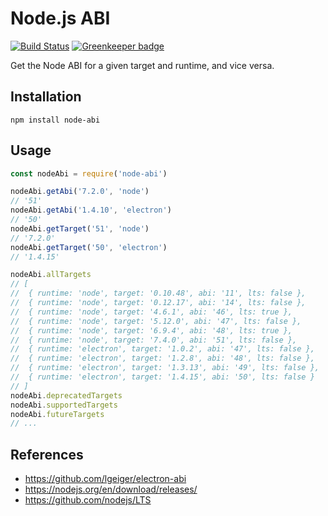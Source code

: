 # Node.js ABI

[![Build Status](https://travis-ci.org/lgeiger/node-abi.svg?branch=v1.0.0)](https://travis-ci.org/lgeiger/node-abi) [![Greenkeeper badge](https://badges.greenkeeper.io/lgeiger/node-abi.svg)](https://greenkeeper.io/)


Get the Node ABI for a given target and runtime, and vice versa.

## Installation
```
npm install node-abi
```

## Usage
```javascript
const nodeAbi = require('node-abi')

nodeAbi.getAbi('7.2.0', 'node')
// '51'
nodeAbi.getAbi('1.4.10', 'electron')
// '50'
nodeAbi.getTarget('51', 'node')
// '7.2.0'
nodeAbi.getTarget('50', 'electron')
// '1.4.15'

nodeAbi.allTargets
// [
//  { runtime: 'node', target: '0.10.48', abi: '11', lts: false },
//  { runtime: 'node', target: '0.12.17', abi: '14', lts: false },
//  { runtime: 'node', target: '4.6.1', abi: '46', lts: true },
//  { runtime: 'node', target: '5.12.0', abi: '47', lts: false },
//  { runtime: 'node', target: '6.9.4', abi: '48', lts: true },
//  { runtime: 'node', target: '7.4.0', abi: '51', lts: false },
//  { runtime: 'electron', target: '1.0.2', abi: '47', lts: false },
//  { runtime: 'electron', target: '1.2.8', abi: '48', lts: false },
//  { runtime: 'electron', target: '1.3.13', abi: '49', lts: false },
//  { runtime: 'electron', target: '1.4.15', abi: '50', lts: false }
// ]
nodeAbi.deprecatedTargets
nodeAbi.supportedTargets
nodeAbi.futureTargets
// ...
```

## References

- https://github.com/lgeiger/electron-abi
- https://nodejs.org/en/download/releases/
- https://github.com/nodejs/LTS
